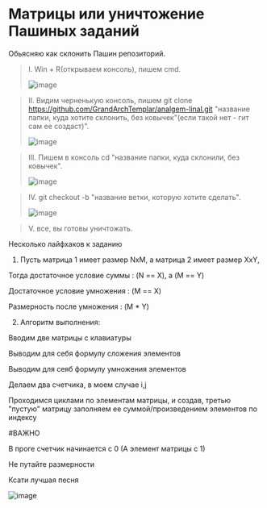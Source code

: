 # Матрицы или уничтожение Пашиных заданий
Обьясняю как склонить Пашин репозиторий. 
>I. Win + R(открываем консоль), пишем cmd.
>  
>	![image](https://user-images.githubusercontent.com/90519311/158452045-bb0a863e-aa76-4c26-8c28-8b7aae4a7e5f.png)

>II. Видим черненькую консоль, пишем git clone https://github.com/GrandArchTemplar/analgem-linal.git "название папки, куда хотите склонить, без ковычек"(если такой нет - гит сам ее создаст)". 
>
> 	![image](https://user-images.githubusercontent.com/90519311/158452153-795bf1e0-8565-48fa-8d0c-e3e1101f3c44.png)

>III. Пишем в консоль cd "название папки, куда склонили, без ковычек". 
> 	
> ![image](https://user-images.githubusercontent.com/90519311/158452231-2a861226-5080-46b7-8c93-d9954e24b110.png)

>IV. git checkout -b "название ветки, которую хотите сделать".  
>
>	![image](https://user-images.githubusercontent.com/90519311/158452354-467b99c9-8720-4123-8eb5-93a944b23315.png)

>V. все, вы готовы уничтожать.  	

Несколько лайфхаков к заданию 

1) Пусть матрица 1 имеет размер NxM, а матрица 2 имеет размер XxY, 

Тогда достаточное условие суммы : (N == X), а (M == Y)

Достаточное условие умножения : (M == X)

Размерность после умножения : (M * Y)

2) Алгоритм выполнения:

Вводим две матрицы с клавиатуры

Выводим для себя формулу сложения элементов

Выводим для сеяб формулу умножения элементов

Делаем два счетчика, в моем случае i,j

Проходимся циклами по элементам матрицы, и создав, третью "пустую" матрицу заполняем ее суммой/произведением элементов по индексу

#ВАЖНО

В проге счетчик начинается с 0 (А элемент матрицы с 1)

Не путайте размерности

Ксати лучшая песня 

![image](https://user-images.githubusercontent.com/90519311/158450578-36d0440b-f6ee-4319-b42f-bf4e6dc6db1b.png)
